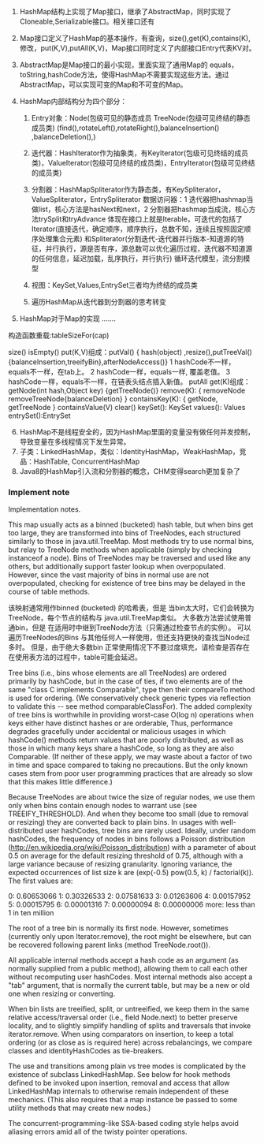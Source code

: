 1. HashMap结构上实现了Map接口，继承了AbstractMap，同时实现了Cloneable,Serializable接口。相关接口还有

2. Map接口定义了HashMap的基本操作，有查询，size(),get(K),contains(K), 修改，put(K,V),putAll(K,V)，Map接口同时定义了内部接口Entry代表KV对。

3. AbstractMap是Map接口的最小实现，里面实现了通用Map的 equals，toString,hashCode方法，使得HashMap不需要实现这些方法。通过AbstractMap，可以实现可变的Map和不可变的Map。

4. HashMap内部结构分为四个部分：
    1. Entry对象：Node(包级可见的静态成员 TreeNode(包级可见终结的静态成员类) (find(),rotateLeft(),rotateRight(),balanceInsertion()
       ,balanceDeletion(),)

    2. 迭代器：HashIterator作为抽象类，有KeyIterator(包级可见终结的成员类)，ValueIterator(包级可见终结的成员类)，EntryIterator(包级可见终结的成员类)  
    3. 分割器：HashMapSpliterator作为静态类，有KeySpliterator，ValueSpliterator，EntrySpliterator
       数据访问器：1 迭代器把hashmap当做list，核心方法是hasNext和next，2 分割器把hashmap当成流，核心方法trySplit和tryAdvance
       体现在接口上就是Iterable，可迭代的包括了Iterator(直接迭代，确定顺序，顺序执行，总数不知，连续且按照固定顺序处理集合元素)
       和Spliterator(分割迭代-迭代器并行版本-知道源的特征，并行执行，源是否有序，源总数可以优化遍历过程，迭代器不知道源的任何信息，延迟加载，乱序执行，并行执行)
       循环迭代模型，流分割模型
    4. 视图：KeySet,Values,EntrySet三者均为终结的成员类
    5. 遍历HashMap从迭代器到分割器的思考转变

5. HashMap对于Map的实现 .......

构造函数重载:tableSizeFor(cap)

size()
isEmpty()
put(K,V)组成：putVal() { hash(object)
,resize(),putTreeVal(){balanceInsertion,treeifyBin},afterNodeAccess()}
1 hashCode不一样，equals不一样，在tab上。
2 hashCode一样，equals一样, 覆盖老值。
3 hashCode一样，equals不一样，在链表头结点插入新值。
putAll
get(K)组成：getNode(int hash,Object key) {getTreeNode()}
remove(K): { removeNode removeTreeNode{balanceDeletion} }
containsKey(K): { getNode, getTreeNode }
containsValue(V)
clear()
keySet(): KeySet
values(): Values
entrySet():EntrySet

6. HashMap不是线程安全的，因为HashMap里面的变量没有做任何并发控制，导致变量在多线程情况下发生异常。
7. 子类：LinkedHashMap，类似：IdentityHashMap，WeakHashMap，竞品：HashTable, ConcurrentHashMap
8. Java8的HashMap引入流和分割器的概念，CHM变得search更加复杂了

### Implement note

Implementation notes.

This map usually acts as a binned (bucketed) hash table, but
when bins get too large, they are transformed into bins of
TreeNodes, each structured similarly to those in
java.util.TreeMap. Most methods try to use normal bins, but
relay to TreeNode methods when applicable (simply by checking
instanceof a node). Bins of TreeNodes may be traversed and
used like any others, but additionally support faster lookup
when overpopulated. However, since the vast majority of bins in
normal use are not overpopulated, checking for existence of
tree bins may be delayed in the course of table methods.

该映射通常用作binned (bucketed) 的哈希表，但是
当bin太大时，它们会转换为TreeNode，每个节点的结构与
java.util.TreeMap类似。 大多数方法尝试使用普通bin，但是
在适用时中继到TreeNode方法（只需通过检查节点的实例）。 可以遍历TreeNodes的Bins
与其他任何人一样使用，但还支持更快的查找当Node过多时。 但是，由于绝大多数bin
正常使用情况下不要过度填充，请检查是否存在在使用表方法的过程中，table可能会延迟。

Tree bins (i.e., bins whose elements are all TreeNodes) are
ordered primarily by hashCode, but in the case of ties, if two
elements are of the same "class C implements Comparable<C>",
type then their compareTo method is used for ordering. (We
conservatively check generic types via reflection to validate
this -- see method comparableClassFor). The added complexity
of tree bins is worthwhile in providing worst-case O(log n)
operations when keys either have distinct hashes or are
orderable, Thus, performance degrades gracefully under
accidental or malicious usages in which hashCode() methods
return values that are poorly distributed, as well as those in
which many keys share a hashCode, so long as they are also
Comparable. (If neither of these apply, we may waste about a
factor of two in time and space compared to taking no
precautions. But the only known cases stem from poor user
programming practices that are already so slow that this makes
little difference.)

Because TreeNodes are about twice the size of regular nodes, we
use them only when bins contain enough nodes to warrant use
(see TREEIFY_THRESHOLD). And when they become too small (due to
removal or resizing) they are converted back to plain bins. In
usages with well-distributed user hashCodes, tree bins are
rarely used. Ideally, under random hashCodes, the frequency of
nodes in bins follows a Poisson distribution
(http://en.wikipedia.org/wiki/Poisson_distribution) with a
parameter of about 0.5 on average for the default resizing
threshold of 0.75, although with a large variance because of
resizing granularity. Ignoring variance, the expected
occurrences of list size k are (exp(-0.5)  pow(0.5, k) /
factorial(k)). The first values are:

0:    0.60653066
1:    0.30326533
2:    0.07581633
3:    0.01263606
4:    0.00157952
5:    0.00015795
6:    0.00001316
7:    0.00000094
8:    0.00000006
more: less than 1 in ten million

The root of a tree bin is normally its first node. However,
sometimes (currently only upon Iterator.remove), the root might
be elsewhere, but can be recovered following parent links
(method TreeNode.root()).

All applicable internal methods accept a hash code as an
argument (as normally supplied from a public method), allowing
them to call each other without recomputing user hashCodes.
Most internal methods also accept a "tab" argument, that is
normally the current table, but may be a new or old one when
resizing or converting.

When bin lists are treeified, split, or untreeified, we keep
them in the same relative access/traversal order (i.e., field
Node.next) to better preserve locality, and to slightly
simplify handling of splits and traversals that invoke
iterator.remove. When using comparators on insertion, to keep a
total ordering (or as close as is required here) across
rebalancings, we compare classes and identityHashCodes as
tie-breakers.

The use and transitions among plain vs tree modes is
complicated by the existence of subclass LinkedHashMap. See
below for hook methods defined to be invoked upon insertion,
removal and access that allow LinkedHashMap internals to
otherwise remain independent of these mechanics. (This also
requires that a map instance be passed to some utility methods
that may create new nodes.)

The concurrent-programming-like SSA-based coding style helps
avoid aliasing errors amid all of the twisty pointer operations.

